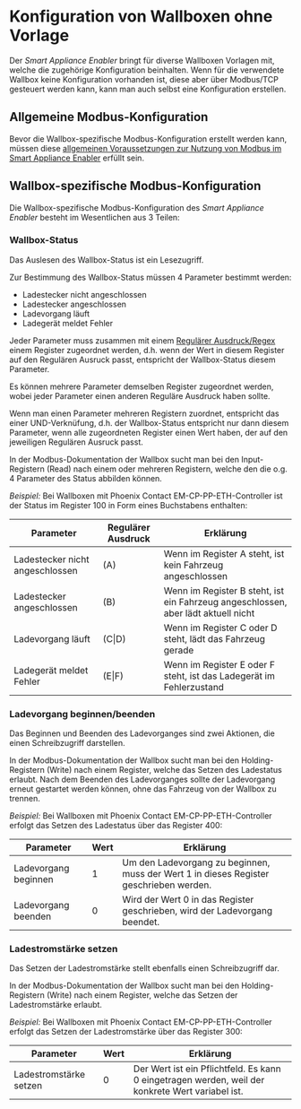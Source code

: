 # Konfiguration von Wallboxen ohne Vorlage

Der *Smart Appliance Enabler* bringt für diverse Wallboxen Vorlagen mit, welche die zugehörige Konfiguration beinhalten.
Wenn für die verwendete Wallbox keine Konfiguration vorhanden ist, diese aber über Modbus/TCP gesteuert werden kann, kann man auch selbst eine Konfiguration erstellen.

## Allgemeine Modbus-Konfiguration

Bevor die Wallbox-spezifische Modbus-Konfiguration erstellt werden kann, müssen diese [allgemeinen Voraussetzungen zur Nutzung von Modbus im Smart Appliance Enabler](Modbus_DE.md) erfüllt sein.   

## Wallbox-spezifische Modbus-Konfiguration

Die Wallbox-spezifische Modbus-Konfiguration des *Smart Appliance Enabler* besteht im Wesentlichen aus 3 Teilen:

### Wallbox-Status

Das Auslesen des Wallbox-Status ist ein Lesezugriff.

Zur Bestimmung des Wallbox-Status müssen 4 Parameter bestimmt werden:
- Ladestecker nicht angeschlossen
- Ladestecker angeschlossen
- Ladevorgang läuft
- Ladegerät meldet Fehler

Jeder Parameter muss zusammen mit einem [Regulärer Ausdruck/Regex](ValueExtraction_DE.md) einem Register zugeordnet werden, d.h. wenn der Wert in diesem Register auf den Regulären Ausruck passt, entspricht der Wallbox-Status diesem Parameter.

Es können mehrere Parameter demselben Register zugeordnet werden, wobei jeder Parameter einen anderen Reguläre Ausdruck haben sollte.

Wenn man einen Parameter mehreren Registern zuordnet, entspricht das einer UND-Verknüfung, d.h. der Wallbox-Status entspricht nur dann diesem Parameter, wenn alle zugeordneten Register einen Wert haben, der auf den jeweiligen Regulären Ausruck passt.

In der Modbus-Dokumentation der Wallbox sucht man bei den Input-Registern (Read) nach einem oder mehreren Registern, welche den die o.g. 4 Parameter des Status abbilden können.

_Beispiel:_
Bei Wallboxen mit Phoenix Contact EM-CP-PP-ETH-Controller ist der Status im Register 100 in Form eines Buchstabens enthalten:

| Parameter                       | Regulärer Ausdruck | Erklärung                                                                         |
| ------------------------------- | ------------------ | --------------------------------------------------------------------------------- |
| Ladestecker nicht angeschlossen | (A)                | Wenn im Register A steht, ist kein Fahrzeug angeschlossen                         |
| Ladestecker angeschlossen       | (B)                | Wenn im Register B steht, ist ein Fahrzeug angeschlossen, aber lädt aktuell nicht |
| Ladevorgang läuft               | (C&#124;D)         | Wenn im Register C oder D steht, lädt das Fahrzeug gerade                         |
| Ladegerät meldet Fehler         | (E&#124;F)         | Wenn im Register E oder F steht, ist das Ladegerät im Fehlerzustand               |

### Ladevorgang beginnen/beenden

Das Beginnen und Beenden des Ladevorganges sind zwei Aktionen, die einen Schreibzugriff darstellen.

In der Modbus-Dokumentation der Wallbox sucht man bei den Holding-Registern (Write) nach einem Register, welche das Setzen des Ladestatus erlaubt. Nach dem Beenden des Ladevorganges sollte der Ladevorgang erneut gestartet werden können, ohne das Fahrzeug von der Wallbox zu trennen.

_Beispiel:_
Bei Wallboxen mit Phoenix Contact EM-CP-PP-ETH-Controller erfolgt das Setzen des Ladestatus über das Register 400:   

| Parameter            | Wert | Erklärung                                                                              |
| -------------------- | ---- | -------------------------------------------------------------------------------------- |
| Ladevorgang beginnen | 1    | Um den Ladevorgang zu beginnen, muss der Wert 1 in dieses Register geschrieben werden. |
| Ladevorgang beenden  | 0    | Wird der Wert 0 in das Register geschrieben, wird der Ladevorgang beendet.             |

### Ladestromstärke setzen

Das Setzen der Ladestromstärke stellt ebenfalls einen Schreibzugriff dar.

In der Modbus-Dokumentation der Wallbox sucht man bei den Holding-Registern (Write) nach einem Register, welche das Setzen der Ladestromstärke erlaubt.

_Beispiel:_
Bei Wallboxen mit Phoenix Contact EM-CP-PP-ETH-Controller erfolgt das Setzen der Ladestromstärke über das Register 300:

| Parameter              | Wert | Erklärung                                                                                        |
| ---------------------- | ---- | ------------------------------------------------------------------------------------------------ |
| Ladestromstärke setzen | 0    | Der Wert ist ein Pflichtfeld. Es kann 0 eingetragen werden, weil der konkrete Wert variabel ist. |
